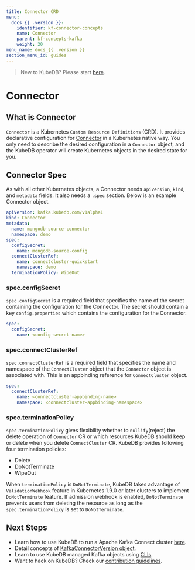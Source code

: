 ```yaml
---
title: Connector CRD
menu:
  docs_{{ .version }}:
    identifier: kf-connector-concepts
    name: Connector
    parent: kf-concepts-kafka
    weight: 20
menu_name: docs_{{ .version }}
section_menu_id: guides
---
```


> New to KubeDB? Please start [here](/docs/README.md).

# Connector

## What is Connector

`Connector` is a Kubernetes `Custom Resource Definitions` (CRD). It provides declarative configuration for [Connector](https://kafka.apache.org/) in a Kubernetes native way. You only need to describe the desired configuration in a `Connector` object, and the KubeDB operator will create Kubernetes objects in the desired state for you.

## Connector Spec

As with all other Kubernetes objects, a Connector needs `apiVersion`, `kind`, and `metadata` fields. It also needs a `.spec` section. Below is an example Connector object.

```yaml
apiVersion: kafka.kubedb.com/v1alpha1
kind: Connector
metadata:
  name: mongodb-source-connector
  namespace: demo
spec:
  configSecret:
    name: mongodb-source-config
  connectClusterRef:
    name: connectcluster-quickstart
    namespace: demo
  terminationPolicy: WipeOut
```

### spec.configSecret

`spec.configSecret` is a required field that specifies the name of the secret containing the configuration for the Connector. The secret should contain a key `config.properties` which contains the configuration for the Connector.
```yaml
spec:
  configSecret:
    name: <config-secret-name>
```

### spec.connectClusterRef

`spec.connectClusterRef` is a required field that specifies the name and namespace of the `ConnectCluster` object that the `Connector` object is associated with. This is an appbinding reference for `ConnectCluster` object.
```yaml
spec:
  connectClusterRef:
    name: <connectcluster-appbinding-name>
    namespace: <connectcluster-appbinding-namespace>
```

### spec.terminationPolicy

`spec.terminationPolicy` gives flexibility whether to `nullify`(reject) the delete operation of `Connector` CR or which resources KubeDB should keep or delete when you delete `ConnectCluster` CR. KubeDB provides following four termination policies:

- Delete
- DoNotTerminate
- WipeOut

When `terminationPolicy` is `DoNotTerminate`, KubeDB takes advantage of `ValidationWebhook` feature in Kubernetes 1.9.0 or later clusters to implement `DoNotTerminate` feature. If admission webhook is enabled, `DoNotTerminate` prevents users from deleting the resource as long as the `spec.terminationPolicy` is set to `DoNotTerminate`.

## Next Steps

- Learn how to use KubeDB to run a Apache Kafka Connect cluster [here](/docs/guides/kafka/quickstart/overview/connectcluster/index.md).
- Detail concepts of [KafkaConnectorVersion object](/docs/guides/kafka/concepts/kafkaconnectorversion.md).
- Learn to use KubeDB managed Kafka objects using [CLIs](/docs/guides/kafka/cli/cli.md).
- Want to hack on KubeDB? Check our [contribution guidelines](/docs/CONTRIBUTING.md).
